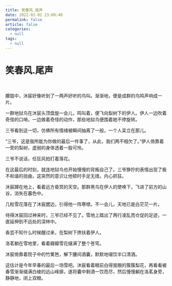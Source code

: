 ```yaml
---
title: 笑春风.尾声
date: 2022-02-02 23:09:40
permalink: false
article: false
categories:
  - null
tags:
  - null
---
```


# 笑春风.尾声

<br/>

朦胧中，沐宸好像听到了一两声好听的鸟叫。渐渐地，便是成群的鸟鸣声响成一片。

一群地狱鸟在沐宸头顶盘旋一会儿，鸣叫着，便飞向梨树下的伊人。伊人一边吹着奇怪的口哨，一边做着奇怪的动作，那些地狱鸟便围着她不停旋转。

三爷看到这一切，仿佛所有情绪被瞬间抽离了一般，一个人呆立在那儿。

“三爷，这是我所能为你做的最后一件事了，从此，我们两不相欠了。”伊人倚靠着一旁的梨树，虚弱的身体透着一股可怜。

三爷不说话，任狂风拍打着落花。

在这最后的时刻，就连地狱鸟也开始慢慢的背叛自己了。三爷狰狞的表情出现了极不和谐的扭曲，这突然的意识让他顿时手足无措，内心抓狂。

沐宸蹲在地上，看着远方昏冥的天空。那群黑鸟在伊人的使唤下，飞进了前方的山谷，消失在暮色中。

几粒雪花落在了沐宸腮边，引得他一阵寒噤。不一会儿，天地已是白茫茫一片。

待得沐宸回过神来时，三爷已经不见了。雪地上踏出了两行凌乱而仓促的足迹，一直延伸到不远处的深林中。

香芸不知什么时候醒过来，在梨树下搀扶着伊人。

洛茗躺在雪地里，看着瓣瓣雪花缀满了整个苍穹。

沐宸倚靠着院子中的竹篱笆，解下腰间酒囊，默默地啜饮半口清酒。

这估计是今年早春的最后一场雪吧。沐宸看着眼前白得晃眼的簇簇梨花，再看看被春雪渐渐缀满白棱的远山峰廓，遂将囊中剩酒一饮而尽，然后慢慢躺在洛茗身旁，静静地，闭上双眼。


